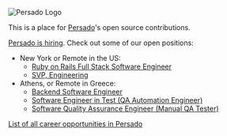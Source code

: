 

![Persado Logo](https://workablehr.s3.amazonaws.com/uploads/account/logo/441713/logo)

This is a place for [Persado](https://www.persado.com)'s open source contributions.

[Persado is hiring](https://www.persado.com/company/careers/). Check out some of our open positions:

  * New York or Remote in the US:
    * [Ruby on Rails Full Stack Software Engineer](https://apply.workable.com/persado/j/ECB8B35532/)
    * [SVP, Engineering](https://apply.workable.com/persado/j/1B00FB002C/)
  * Athens, or Remote in Greece:
    * [Backend Software Engineer](https://apply.workable.com/persado/j/B3F42FE049/)
    * [Software Engineer in Test (QA Automation Engineer)](https://apply.workable.com/persado/j/8C74452CA1/)
    * [Software Quality Assurance Engineer (Manual QA Tester)](https://apply.workable.com/persado/j/C1A7CA93D2/)

[List of all career opportunities in Persado](https://apply.workable.com/persado/)
